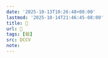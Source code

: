 ```yaml
---
date: '2025-10-13T10:26:48+08:00'
lastmod: '2025-10-14T21:46:45-08:00'
title: 􀀎
url: 􀀎
tags: [戢]
src: DCCV
note:
---
```

